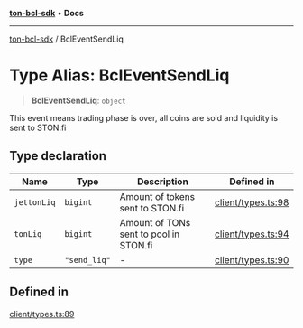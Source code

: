 [**ton-bcl-sdk**](../README.md) • **Docs**

***

[ton-bcl-sdk](../globals.md) / BclEventSendLiq

# Type Alias: BclEventSendLiq

> **BclEventSendLiq**: `object`

This event means trading phase is over,
all coins are sold and liquidity is sent to STON.fi

## Type declaration

| Name | Type | Description | Defined in |
| ------ | ------ | ------ | ------ |
| `jettonLiq` | `bigint` | Amount of tokens sent to STON.fi | [client/types.ts:98](https://github.com/ton-fun-tech/ton-bcl-sdk/blob/13871a60088d7e9186be67107dbe2dc597dc6855/src/client/types.ts#L98) |
| `tonLiq` | `bigint` | Amount of TONs sent to pool in STON.fi | [client/types.ts:94](https://github.com/ton-fun-tech/ton-bcl-sdk/blob/13871a60088d7e9186be67107dbe2dc597dc6855/src/client/types.ts#L94) |
| `type` | `"send_liq"` | - | [client/types.ts:90](https://github.com/ton-fun-tech/ton-bcl-sdk/blob/13871a60088d7e9186be67107dbe2dc597dc6855/src/client/types.ts#L90) |

## Defined in

[client/types.ts:89](https://github.com/ton-fun-tech/ton-bcl-sdk/blob/13871a60088d7e9186be67107dbe2dc597dc6855/src/client/types.ts#L89)
